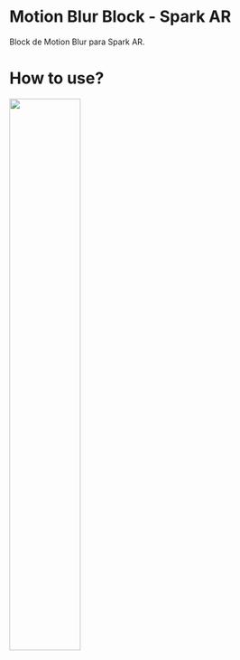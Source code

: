 # Motion Blur Block - Spark AR 
Block de Motion Blur para Spark AR.


# How to use?



[<img src="https://img.youtube.com/vi/unw_jR9h9_8/maxresdefault.jpg" width="50%">](https://youtu.be/unw_jR9h9_8)
